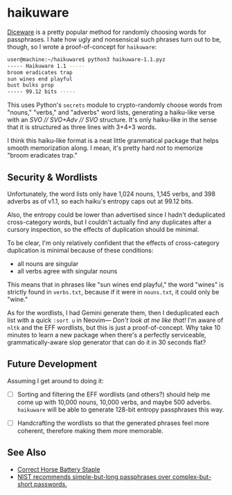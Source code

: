 # haikuware

[Diceware](https://en.wikipedia.org/wiki/Diceware) is a pretty popular method for randomly choosing words for passphrases. I hate how ugly and nonsensical such phrases turn out to be, though, so I wrote a proof-of-concept for `haikuware`:

```bash
user@machine:~/haikuware$ python3 haikuware-1.1.pyz 
----- Haikuware 1.1 -----
broom eradicates trap
sun wines end playful
bust bulks prop
----- 99.12 bits -----
```

This uses Python's `secrets` module to crypto-randomly choose words from "nouns," "verbs," and "adverbs" word lists, generating a haiku-like verse with an *SVO // SVO+Adv // SVO* structure. It's only haiku-like in the sense that it is structured as three lines with 3+4+3 words.

I think this haiku-like format is a neat little grammatical package that helps smooth memorization along. I mean, it's pretty hard *not* to memorize "broom eradicates trap."

## Security & Wordlists

Unfortunately, the word lists only have 1,024 nouns, 1,145 verbs, and 398 adverbs as of v1.1, so each haiku's entropy caps out at 99.12 bits.

Also, the entropy could be lower than advertised since I hadn't deduplicated cross-category words, but I couldn't actually find any duplicates after a cursory inspection, so the effects of duplication should be minimal.

To be clear, I'm only relatively confident that the effects of cross-category duplication is minimal because of these conditions:

- all nouns are singular
- all verbs agree with singular nouns

This means that in phrases like "sun wines end playful," the word "wines" is strictly found in `verbs.txt`, because if it were in `nouns.txt`, it could only be "wine."

As for the wordlists, I had Gemini generate them, then I deduplicated each list with a quick `:sort u` in Neovim— *Don't look at me like that!* I'm aware of `nltk` and the EFF wordlists, but this is just a proof-of-concept. Why take 10 minutes to learn a new package when there's a perfectly serviceable, grammatically-aware slop generator that can do it in 30 seconds flat?


## Future Development

Assuming I get around to doing it:

- [ ] Sorting and filtering the EFF wordlists (and others?) should help me come up with 10,000 nouns, 10,000 verbs, and maybe 500 adverbs. `haikuware` will be able to generate 128-bit entropy passphrases this way.
- [ ] Handcrafting the wordlists so that the generated phrases feel more coherent, therefore making them more memorable.


## See Also

- [Correct Horse Battery Staple](https://xkcd.com/936/)
- [NIST recommends simple-but-long passphrases over complex-but-short passwords.](https://pages.nist.gov/800-63-3/sp800-63b.html#appA)
